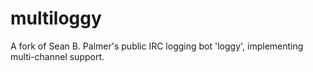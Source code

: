 multiloggy
==========

A fork of Sean B. Palmer's public IRC logging bot 'loggy', implementing multi-channel support.
